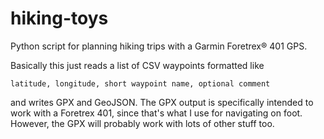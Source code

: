 hiking-toys
===========

Python script for planning hiking trips with a Garmin Foretrex® 401 GPS.

Basically this just reads a list of CSV waypoints formatted like
```
latitude, longitude, short waypoint name, optional comment
```
and writes GPX and GeoJSON. The GPX output is specifically intended to work with a Foretrex 401, since that's what I use for navigating on foot. However, the GPX will probably work with lots of other stuff too.
